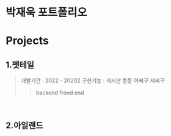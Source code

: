 박재욱 포트폴리오
=
Projects
=

1.펫테일
-
>개발기간 : 2022 - 20202
>구현기능 : 게시판 등등 어쩌구 저쩌구
>>backend
>>frond end

&nbsp;

2.아일랜드
-
